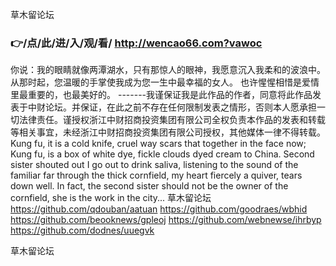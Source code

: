 
草木留论坛




### 👉/点/此/进/入/观/看/ http://wencao66.com?vawoc




你说：我的眼睛就像两潭湖水，只有那惊人的眼神，我愿意沉入我柔和的波浪中。从那时起，您温暖的手掌使我成为您一生中最幸福的女人。
	也许惺惺相惜是爱情里最重要的，也最美好的。
-------我谨保证我是此作品的作者，同意将此作品发表于中财论坛。并保证，在此之前不存在任何限制发表之情形，否则本人愿承担一切法律责任。谨授权浙江中财招商投资集团有限公司全权负责本作品的发表和转载等相关事宜，未经浙江中财招商投资集团有限公司授权，其他媒体一律不得转载。
Kung fu, it is a cold knife, cruel way scars that together in the face now;
Kung fu, is a box of white dye, fickle clouds dyed cream to China.
Second sister shouted out I go out to drink saliva, listening to the sound of the familiar far through the thick cornfield, my heart fiercely a quiver, tears down well.
In fact, the second sister should not be the owner of the cornfield, she is the work in the city...
草木留论坛 https://github.com/qdouban/aatuan
https://github.com/goodraes/wbhid
https://github.com/beooknews/gpleoj
https://github.com/webnewse/ihrbyp
https://github.com/dodnes/uuegvk





草木留论坛
